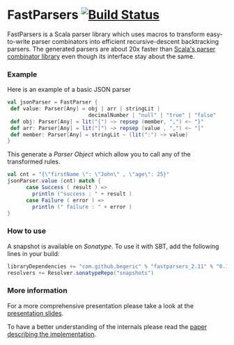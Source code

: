 FastParsers [![Build Status](https://travis-ci.org/begeric/FastParsers.svg)](https://travis-ci.org/begeric/FastParsers)
===========

FastParsers is a Scala parser library which uses macros to transform easy-to-write parser combinators into efficient recursive-descent backtracking parsers. 
The generated parsers are about 20x faster than [Scala's parser combinator library](https://github.com/scala/scala-parser-combinators) even though its interface stay about the same.

### Example
Here is an example of a basic JSON parser 
```scala
val jsonParser = FastParser {
 def value: Parser[Any] = obj | arr | stringLit |
                          decimalNumber | "null" | "true" | "false"
 def obj: Parser[Any] = lit("{") ~> repsep (member, ",") <~ "}"
 def arr: Parser[Any] = lit("[") ~> repsep (value , ",") <~ "]"
 def member: Parser[Any] = stringLit ~ (lit(":") ~> value)
}
```
This generate a *Parser Object* which allow you to call any of the transformed rules.
```scala
val cnt = "{\"firstName \": \"John\" , \"age\": 25}"
jsonParser.value (cnt) match {
      case Success ( result ) =>
        println ("success : " + result )
      case Failure ( error ) =>
        println (" failure : " + error )
}
```
### How to use
A snapshot is available on _Sonatype_. To use it with SBT, add the following lines in your build:
```scala
libraryDependencies += "com.github.begeric" % "fastparsers_2.11" % "0.1-SNAPSHOT"
resolvers += Resolver.sonatypeRepo("snapshots")
```

### More information
For a more comprehensive presentation please take a look at the [presentation slides](https://github.com/begeric/FastParsers/blob/experiment/Acceleration%20Parser%20Combinators%20with%20Macros%20-%20Uppsala%202014.pdf).

To have a better understanding of the internals please read the [paper describing the implementation](http://infoscience.epfl.ch/record/200905?ln=en).
